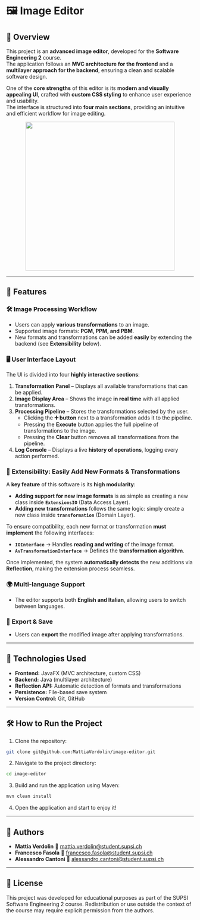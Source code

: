 # 🖼️ Image Editor

## 📝 Overview
This project is an **advanced image editor**, developed for the **Software Engineering 2** course.  
The application follows an **MVC architecture for the frontend** and a **multilayer approach for the backend**, ensuring a clean and scalable software design.

One of the **core strengths** of this editor is its **modern and visually appealing UI**, crafted with **custom CSS styling** to enhance user experience and usability.  
The interface is structured into **four main sections**, providing an intuitive and efficient workflow for image editing.

<p align="center">
  <img src="https://github.com/user-attachments/assets/68315ca1-75e8-405e-bdf8-ae6a80e675f7" height="400px">
</p>

---
## 🎨 Features

### 🛠️ **Image Processing Workflow**
- Users can apply **various transformations** to an image.
- Supported image formats: **PGM, PPM, and PBM**.
- New formats and transformations can be added **easily** by extending the backend (see **Extensibility** below).

### 🖥️ **User Interface Layout**
The UI is divided into four **highly interactive sections**:
1. **Transformation Panel** – Displays all available transformations that can be applied.
2. **Image Display Area** – Shows the image **in real time** with all applied transformations.
3. **Processing Pipeline** – Stores the transformations selected by the user.
    - Clicking the **➕ button** next to a transformation adds it to the pipeline.
    - Pressing the **Execute** button applies the full pipeline of transformations to the image.
    - Pressing the **Clear** button removes all transformations from the pipeline.
4. **Log Console** – Displays a live **history of operations**, logging every action performed.

### 🔄 **Extensibility: Easily Add New Formats & Transformations**
A **key feature** of this software is its **high modularity**:
- **Adding support for new image formats** is as simple as creating a new class inside **`ExtensionsIO`** (Data Access Layer).
- **Adding new transformations** follows the same logic: simply create a new class inside **`transformation`** (Domain Layer).

To ensure compatibility, each new format or transformation **must implement** the following interfaces:
- **`IOInterface`** → Handles **reading and writing** of the image format.
- **`AvTransformationInterface`** → Defines the **transformation algorithm**.

Once implemented, the system **automatically detects** the new additions via **Reflection**, making the extension process seamless.

### 🌍 **Multi-language Support**
- The editor supports both **English and Italian**, allowing users to switch between languages.

### 💾 **Export & Save**
- Users can **export** the modified image after applying transformations.

---
## 🔧 Technologies Used
- **Frontend:** JavaFX (MVC architecture, custom CSS)
- **Backend:** Java (multilayer architecture)
- **Reflection API:** Automatic detection of formats and transformations
- **Persistence:** File-based save system
- **Version Control:** Git, GitHub

---
## 🛠️ How to Run the Project
1. Clone the repository:
```bash
git clone git@github.com:MattiaVerdolin/image-editor.git
```
2. Navigate to the project directory:
```bash
cd image-editor
```
3. Build and run the application using Maven:
```bash
mvn clean install
```

4. Open the application and start to enjoy it!

---
## 👤 Authors
- **Mattia Verdolin** 📧 [mattia.verdolin@student.supsi.ch](mailto:mattia.verdolin@student.supsi.ch)
- **Francesco Fasola** 📧 [francesco.fasola@student.supsi.ch](mailto:francesco.fasola@student.supsi.ch)
- **Alessandro Cantoni** 📧 [alessandro.cantoni@student.supsi.ch](mailto:alessandro.cantoni@student.supsi.ch)

---

## 📜 License
This project was developed for educational purposes as part of the SUPSI Software Engineering 2 course. Redistribution or use outside the context of the course may require explicit permission from the authors.
